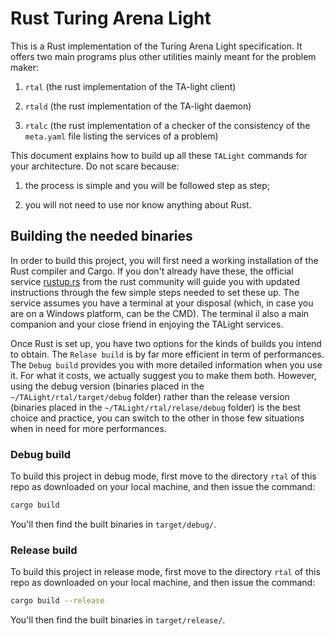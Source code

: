 # Rust Turing Arena Light

This is a Rust implementation of the Turing Arena Light specification.
It offers two main programs plus other utilities mainly meant for the problem maker:

1. `rtal` (the rust implementation of the TA-light client)

2. `rtald` (the rust implementation of the TA-light daemon)

3. `rtalc` (the rust implementation of a checker of the consistency of the `meta.yaml` file listing the services of a problem)

This document explains how to build up all these `TALight` commands for your architecture.
Do not scare because:

1. the process is simple and you will be followed step as step;

2. you will not need to use nor know anything about Rust.


## Building the needed binaries

In order to build this project, you will first need a working installation of the Rust compiler and Cargo.
If you don't already have these, the official service [rustup.rs](https://rustup.rs/) from the rust community will guide you with updated instructions through the few simple steps needed to set these up. The service assumes you have a terminal at your disposal (which, in case you are on a Windows platform, can be the CMD). The terminal il also a main companion and your close friend in enjoying the TALight services.

Once Rust is set up, you have two options for the kinds of builds you intend to obtain.
The `Relase build` is by far more efficient in term of performances.
The `Debug build` provides you with more detailed information when you use it. For what it costs, we actually suggest you to make them both.
However, using the debug version (binaries placed in the `~/TALight/rtal/target/debug` folder) rather than the release version (binaries placed in the `~/TALight/rtal/relase/debug` folder) is the best choice and practice, you can switch to the other in those few situations when in need for more performances. 

### Debug build

To build this project in debug mode, first move to the directory `rtal` of this repo as downloaded on your local machine, and then issue the command:
```bash
cargo build
```
You'll then find the built binaries in `target/debug/`.

### Release build

To build this project in release mode, first move to the directory `rtal` of this repo as downloaded on your local machine, and then issue the command:
```bash
cargo build --release
```
You'll then find the built binaries in `target/release/`.

